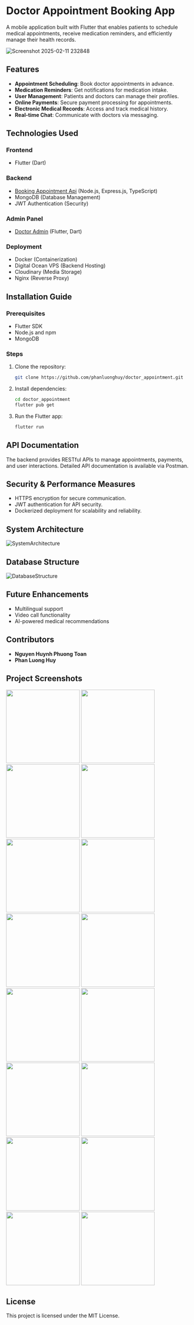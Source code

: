 # Doctor Appointment Booking App

A mobile application built with Flutter that enables patients to schedule medical appointments, receive medication reminders, and efficiently manage their health records.

![Screenshot 2025-02-11 232848](https://github.com/user-attachments/assets/9fb180e7-b621-4f43-beaa-1729b7e5b5b6)

## Features

- **Appointment Scheduling**: Book doctor appointments in advance.
- **Medication Reminders**: Get notifications for medication intake.
- **User Management**: Patients and doctors can manage their profiles.
- **Online Payments**: Secure payment processing for appointments.
- **Electronic Medical Records**: Access and track medical history.
- **Real-time Chat**: Communicate with doctors via messaging.

## Technologies Used

### Frontend
- Flutter (Dart)

### Backend
- [Booking Appointment Api](https://github.com/phanluonghuy/BookingAppointment_Api) (Node.js, Express.js, TypeScript)
- MongoDB (Database Management)
- JWT Authentication (Security)

### Admin Panel
- [Doctor Admin](https://github.com/phanluonghuy/doctor_admin) (Flutter, Dart)

### Deployment
- Docker (Containerization)
- Digital Ocean VPS (Backend Hosting)
- Cloudinary (Media Storage)
- Nginx (Reverse Proxy)

## Installation Guide

### Prerequisites
- Flutter SDK
- Node.js and npm
- MongoDB

### Steps
1. Clone the repository:
   ```sh
   git clone https://github.com/phanluonghuy/doctor_appointment.git
   ```
2. Install dependencies:
   ```sh
   cd doctor_appointment
   flutter pub get
   ```
3. Run the Flutter app:
   ```sh
   flutter run
   ```

## API Documentation

The backend provides RESTful APIs to manage appointments, payments, and user interactions. Detailed API documentation is available via Postman.

## Security & Performance Measures
- HTTPS encryption for secure communication.
- JWT authentication for API security.
- Dockerized deployment for scalability and reliability.

## System Architecture

![SystemArchitecture](https://github.com/user-attachments/assets/fb1d9f01-5951-4504-a9e3-c1efac5e29d5)

## Database Structure

![DatabaseStructure](https://github.com/user-attachments/assets/424abf60-ccd8-4db6-99bb-ea410945cad8)


## Future Enhancements
- Multilingual support
- Video call functionality
- AI-powered medical recommendations

## Contributors
- **Nguyen Huynh Phuong Toan**
- **Phan Luong Huy**

## Project Screenshots

<img src="https://github.com/user-attachments/assets/374c2127-843a-4fec-bc73-14a43a68c131" width="200">
<img src="https://github.com/user-attachments/assets/cf727e6a-ebc7-464f-85c3-b960cb15e2d2" width="200">
<img src="https://github.com/user-attachments/assets/46aa1d2a-8466-42bb-b261-0a7deef6336e" width="200">
<img src="https://github.com/user-attachments/assets/46aa1d2a-8466-42bb-b261-0a7deef6336e" width="200">
<img src="https://github.com/user-attachments/assets/a59d08e1-0ad7-4687-9bfc-b2d3257194b5" width="200">
<img src="https://github.com/user-attachments/assets/65745dc5-0870-4eb6-b43c-5fbb903810f3" width="200">
<img src="https://github.com/user-attachments/assets/4e3af4b8-e3e3-4a9b-952d-f1fb30c4b4aa" width="200">
<img src="https://github.com/user-attachments/assets/4ade88af-56ea-4c24-9a5e-d195478006b2" width="200">
<img src="https://github.com/user-attachments/assets/4b011e5e-bd1a-4105-b69f-43570b0af063" width="200">
<img src="https://github.com/user-attachments/assets/b799d0c4-714d-46fb-8a60-67cbe3152c46" width="200">
<img src="https://github.com/user-attachments/assets/21cca52d-5e88-4685-b0d9-80e69adbfb1d" width="200">
<img src="https://github.com/user-attachments/assets/59fadc1c-3456-46b8-abb7-87a398ca4c9a" width="200">
<img src="https://github.com/user-attachments/assets/5cb7154d-eb09-40f9-8c9b-8f2e657a9eae" width="200">
<img src="https://github.com/user-attachments/assets/982ffbda-fd43-48ed-8e8e-9dad555b6c58" width="200">
<img src="https://github.com/user-attachments/assets/7d56f706-11e6-4f81-b5e9-797ba959dbf5" width="200">
<img src="https://github.com/user-attachments/assets/1d6f286a-51ce-4325-972b-859ddfc48a92" width="200">

## License
This project is licensed under the MIT License.
